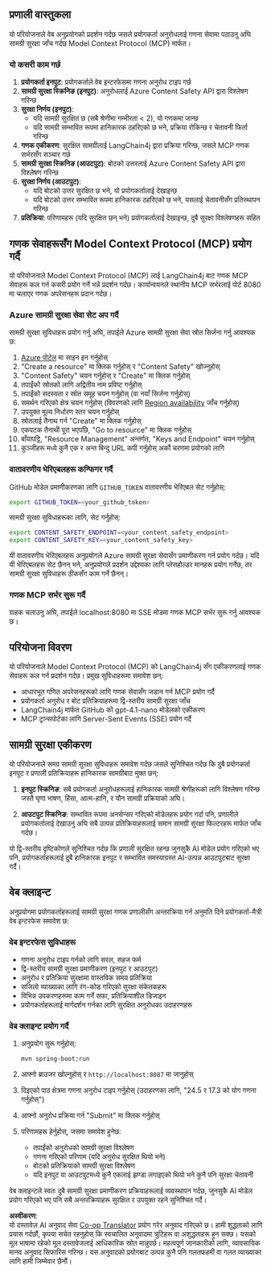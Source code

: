 <!--
CO_OP_TRANSLATOR_METADATA:
{
  "original_hash": "e5ea5e7582f70008ea9bec3b3820f20a",
  "translation_date": "2025-05-17T14:24:39+00:00",
  "source_file": "04-PracticalImplementation/samples/java/containerapp/README.md",
  "language_code": "ne"
}
-->
## प्रणाली वास्तुकला

यो परियोजनाले वेब अनुप्रयोगको प्रदर्शन गर्दछ जसले प्रयोगकर्ता अनुरोधलाई गणना सेवामा पठाउनु अघि सामग्री सुरक्षा जाँच गर्दछ Model Context Protocol (MCP) मार्फत।

### यो कसरी काम गर्छ

1. **प्रयोगकर्ता इनपुट**: प्रयोगकर्ताले वेब इन्टरफेसमा गणना अनुरोध टाइप गर्छ
2. **सामग्री सुरक्षा स्क्रिनिङ (इनपुट)**: अनुरोधलाई Azure Content Safety API द्वारा विश्लेषण गरिन्छ
3. **सुरक्षा निर्णय (इनपुट)**:
   - यदि सामग्री सुरक्षित छ (सबै श्रेणीमा गम्भीरता < 2), यो गणकमा जान्छ
   - यदि सामग्री सम्भावित रूपमा हानिकारक ठहरिएको छ भने, प्रक्रिया रोकिन्छ र चेतावनी फिर्ता गरिन्छ
4. **गणक एकीकरण**: सुरक्षित सामग्रीलाई LangChain4j द्वारा प्रक्रिया गरिन्छ, जसले MCP गणक सर्भरसँग सञ्चार गर्छ
5. **सामग्री सुरक्षा स्क्रिनिङ (आउटपुट)**: बोटको उत्तरलाई Azure Content Safety API द्वारा विश्लेषण गरिन्छ
6. **सुरक्षा निर्णय (आउटपुट)**:
   - यदि बोटको उत्तर सुरक्षित छ भने, यो प्रयोगकर्तालाई देखाइन्छ
   - यदि बोटको उत्तर सम्भावित रूपमा हानिकारक ठहरिएको छ भने, यसलाई चेतावनीसँग प्रतिस्थापन गरिन्छ
7. **प्रतिक्रिया**: परिणामहरू (यदि सुरक्षित छन् भने) प्रयोगकर्तालाई देखाइन्छ, दुबै सुरक्षा विश्लेषणहरू सहित

## गणक सेवाहरूसँग Model Context Protocol (MCP) प्रयोग गर्दै

यो परियोजनाले Model Context Protocol (MCP) लाई LangChain4j बाट गणक MCP सेवाहरू कल गर्न कसरी प्रयोग गर्ने भन्ने प्रदर्शन गर्दछ। कार्यान्वयनले स्थानीय MCP सर्भरलाई पोर्ट 8080 मा चलाएर गणक अपरेसनहरू प्रदान गर्दछ।

### Azure सामग्री सुरक्षा सेवा सेट अप गर्दै

सामग्री सुरक्षा सुविधाहरू प्रयोग गर्नु अघि, तपाईले Azure सामग्री सुरक्षा सेवा स्रोत सिर्जना गर्नु आवश्यक छ:

1. [Azure पोर्टल](https://portal.azure.com) मा साइन इन गर्नुहोस्
2. "Create a resource" मा क्लिक गर्नुहोस् र "Content Safety" खोज्नुहोस्
3. "Content Safety" चयन गर्नुहोस् र "Create" मा क्लिक गर्नुहोस्
4. तपाईंको स्रोतको लागि अद्वितीय नाम प्रविष्ट गर्नुहोस्
5. तपाईंको सदस्यता र स्रोत समूह चयन गर्नुहोस् (वा नयाँ सिर्जना गर्नुहोस्)
6. समर्थन गरिएको क्षेत्र चयन गर्नुहोस् (विवरणको लागि [Region availability](https://azure.microsoft.com/en-us/global-infrastructure/services/?products=cognitive-services) जाँच गर्नुहोस्)
7. उपयुक्त मूल्य निर्धारण स्तर चयन गर्नुहोस्
8. स्रोतलाई तैनाथ गर्न "Create" मा क्लिक गर्नुहोस्
9. एकपटक तैनाथी पूरा भएपछि, "Go to resource" मा क्लिक गर्नुहोस्
10. बाँयापट्टि, "Resource Management" अन्तर्गत, "Keys and Endpoint" चयन गर्नुहोस्
11. कुञ्जीहरू मध्ये कुनै एक र अन्त बिन्दु URL कपी गर्नुहोस् अर्को चरणमा प्रयोगको लागि

### वातावरणीय भेरिएबलहरू कन्फिगर गर्दै

GitHub मोडेल प्रमाणीकरणका लागि `GITHUB_TOKEN` वातावरणीय भेरिएबल सेट गर्नुहोस्:
```sh
export GITHUB_TOKEN=<your_github_token>
```

सामग्री सुरक्षा सुविधाहरूका लागि, सेट गर्नुहोस्:
```sh
export CONTENT_SAFETY_ENDPOINT=<your_content_safety_endpoint>
export CONTENT_SAFETY_KEY=<your_content_safety_key>
```

यी वातावरणीय भेरिएबलहरू अनुप्रयोगले Azure सामग्री सुरक्षा सेवासँग प्रमाणीकरण गर्न प्रयोग गर्दछ। यदि यी भेरिएबलहरू सेट छैनन् भने, अनुप्रयोगले प्रदर्शन उद्देश्यका लागि प्लेसहोल्डर मानहरू प्रयोग गर्नेछ, तर सामग्री सुरक्षा सुविधाहरू ठीकसँग काम गर्ने छैनन्।

### गणक MCP सर्भर सुरू गर्दै

ग्राहक चलाउनु अघि, तपाईले localhost:8080 मा SSE मोडमा गणक MCP सर्भर सुरू गर्नु आवश्यक छ।

## परियोजना विवरण

यो परियोजनाले Model Context Protocol (MCP) को LangChain4j सँग एकीकरणलाई गणक सेवाहरू कल गर्न प्रदर्शन गर्दछ। प्रमुख सुविधाहरूमा समावेश छन्:

- आधारभूत गणित अपरेसनहरूको लागि गणक सेवासँग जडान गर्न MCP प्रयोग गर्दै
- प्रयोगकर्ता अनुरोध र बोट प्रतिक्रियाहरूमा द्वि-स्तरीय सामग्री सुरक्षा जाँच
- LangChain4j मार्फत GitHub को gpt-4.1-nano मोडेलको एकीकरण
- MCP ट्रान्सपोर्टका लागि Server-Sent Events (SSE) प्रयोग गर्दै

## सामग्री सुरक्षा एकीकरण

यो परियोजनाले समग्र सामग्री सुरक्षा सुविधाहरू समावेश गर्दछ जसले सुनिश्चित गर्दछ कि दुबै प्रयोगकर्ता इनपुट र प्रणाली प्रतिक्रियाहरू हानिकारक सामग्रीबाट मुक्त छन्:

1. **इनपुट स्क्रिनिङ**: सबै प्रयोगकर्ता अनुरोधहरूलाई हानिकारक सामग्री श्रेणीहरूको लागि विश्लेषण गरिन्छ जस्तै घृणा भाषण, हिंसा, आत्म-हानि, र यौन सामग्री प्रक्रियाको अघि।

2. **आउटपुट स्क्रिनिङ**: सम्भावित रूपमा अनसेन्सर गरिएको मोडेलहरू प्रयोग गर्दा पनि, प्रणालीले प्रयोगकर्तालाई देखाउनु अघि सबै उत्पन्न प्रतिक्रियाहरूलाई समान सामग्री सुरक्षा फिल्टरहरू मार्फत जाँच गर्दछ।

यो द्वि-स्तरीय दृष्टिकोणले सुनिश्चित गर्दछ कि प्रणाली सुरक्षित रहन्छ जुनसुकै AI मोडेल प्रयोग गरिएको भए पनि, प्रयोगकर्ताहरूलाई दुबै हानिकारक इनपुट र सम्भावित समस्याग्रस्त AI-उत्पन्न आउटपुटबाट सुरक्षा गर्दै।

## वेब क्लाइन्ट

अनुप्रयोगमा प्रयोगकर्ताहरूलाई सामग्री सुरक्षा गणक प्रणालीसँग अन्तरक्रिया गर्न अनुमति दिने प्रयोगकर्ता-मैत्री वेब इन्टरफेस समावेश छ:

### वेब इन्टरफेस सुविधाहरू

- गणना अनुरोध टाइप गर्नको लागि सरल, सहज फर्म
- द्वि-स्तरीय सामग्री सुरक्षा प्रमाणीकरण (इनपुट र आउटपुट)
- अनुरोध र प्रतिक्रिया सुरक्षामा वास्तविक समय प्रतिक्रिया
- सजिलो व्याख्याका लागि रंग-कोड गरिएको सुरक्षा संकेतकहरू
- विभिन्न उपकरणहरूमा काम गर्ने सफा, प्रतिक्रियाशील डिजाइन
- प्रयोगकर्ताहरूलाई मार्गदर्शन गर्नका लागि सुरक्षित अनुरोधका उदाहरणहरू

### वेब क्लाइन्ट प्रयोग गर्दै

1. अनुप्रयोग सुरू गर्नुहोस्:
   ```sh
   mvn spring-boot:run
   ```

2. आफ्नो ब्राउजर खोल्नुहोस् र `http://localhost:8087` मा जानुहोस्

3. दिइएको पाठ क्षेत्रमा गणना अनुरोध टाइप गर्नुहोस् (उदाहरणका लागि, "24.5 र 17.3 को योग गणना गर्नुहोस्")

4. आफ्नो अनुरोध प्रक्रिया गर्न "Submit" मा क्लिक गर्नुहोस्

5. परिणामहरू हेर्नुहोस्, जसमा समावेश हुनेछ:
   - तपाईंको अनुरोधको सामग्री सुरक्षा विश्लेषण
   - गणना गरिएको परिणाम (यदि अनुरोध सुरक्षित थियो भने)
   - बोटको प्रतिक्रियाको सामग्री सुरक्षा विश्लेषण
   - यदि इनपुट वा आउटपुटमध्ये कुनै एकलाई झण्डा लगाइएको थियो भने कुनै पनि सुरक्षा चेतावनी

वेब क्लाइन्टले स्वतः दुबै सामग्री सुरक्षा प्रमाणीकरण प्रक्रियाहरूलाई व्यवस्थापन गर्दछ, जुनसुकै AI मोडेल प्रयोग गरिएको भए पनि सबै अन्तरक्रियाहरू सुरक्षित र उपयुक्त रहने सुनिश्चित गर्दै।

**अस्वीकरण**:  
यो दस्तावेज़ AI अनुवाद सेवा [Co-op Translator](https://github.com/Azure/co-op-translator) प्रयोग गरेर अनुवाद गरिएको छ। हामी शुद्धताको लागि प्रयास गर्दछौं, कृपया सचेत रहनुहोस् कि स्वचालित अनुवादमा त्रुटिहरू वा अशुद्धताहरू हुन सक्छ। यसको मूल भाषामा रहेको मूल दस्तावेजलाई आधिकारिक स्रोत मान्नुपर्छ। महत्वपूर्ण जानकारीको लागि, व्यावसायिक मानव अनुवाद सिफारिस गरिन्छ। यस अनुवादको प्रयोगबाट उत्पन्न कुनै पनि गलतफहमी वा गलत व्याख्याका लागि हामी जिम्मेवार छैनौं।